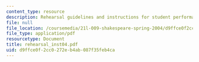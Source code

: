 ```yaml
---
content_type: resource
description: Rehearsal guidelines and instructions for student performance assignment.
file: null
file_location: /coursemedia/21l-009-shakespeare-spring-2004/d9ffce0f2cc0272eb4ab087f35feb4ca_rehearsal_inst04.pdf
file_type: application/pdf
resourcetype: Document
title: rehearsal_inst04.pdf
uid: d9ffce0f-2cc0-272e-b4ab-087f35feb4ca
---
```


